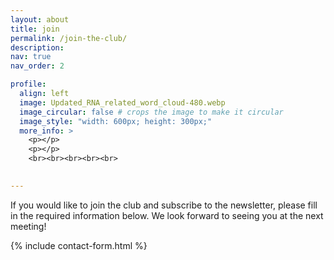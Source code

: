```yaml
---
layout: about
title: join
permalink: /join-the-club/
description: 
nav: true
nav_order: 2

profile:
  align: left
  image: Updated_RNA_related_word_cloud-480.webp
  image_circular: false # crops the image to make it circular
  image_style: "width: 600px; height: 300px;"
  more_info: >
    <p></p>
    <p></p>
    <br><br><br><br><br>

    
---
```



If you would like to join the club and subscribe to the newsletter, please fill in the required information below. We look forward to seeing you at the next meeting!

{% include contact-form.html %}



